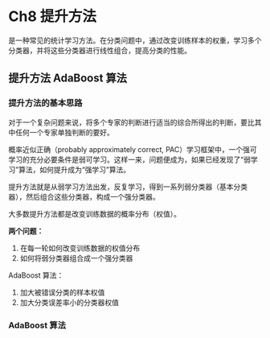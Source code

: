 # Ch8 提升方法

是一种常见的统计学习方法。在分类问题中，通过改变训练样本的权重，学习多个分类器，并将这些分类器进行线性组合，提高分类的性能。


## 提升方法 AdaBoost 算法

### 提升方法的基本思路

对于一个复杂问题来说，将多个专家的判断进行适当的综合所得出的判断，要比其中任何一个专家单独判断的要好。

概率近似正确（probably approximately correct, PAC）学习框架中，一个强可学习的充分必要条件是弱可学习。这样一来，问题便成为，如果已经发现了“弱学习”算法，如何提升成为“强学习”算法。

提升方法就是从弱学习方法出发，反复学习，得到一系列弱分类器（基本分类器），然后组合这些分类器，构成一个强分类器。

大多数提升方法都是改变训练数据的概率分布（权值）。

**两个问题：**
1. 在每一轮如何改变训练数据的权值分布
2. 如何将弱分类器组合成一个强分类器

AdaBoost 算法：
1. 加大被错误分类的样本权值
2. 加大分类误差率小的分类器权值

### AdaBoost 算法


